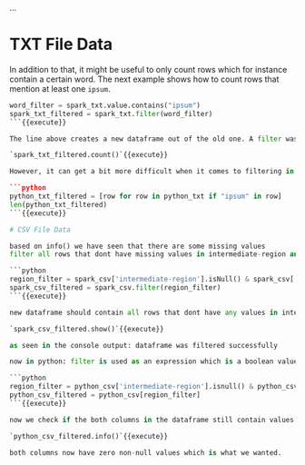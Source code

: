 ...

# TXT File Data

In addition to that, it might be useful to only count rows which for instance contain a certain word. The next example shows how to count rows that mention at least one `ipsum`.

```python
word_filter = spark_txt.value.contains("ipsum")
spark_txt_filtered = spark_txt.filter(word_filter)
```{{execute}}

The line above creates a new dataframe out of the old one. A filter was applied to only select certain rows that contain the word `ipsum`. Now, use the `count()` function on the new dataframe to see the results.

`spark_txt_filtered.count()`{{execute}}

However, it can get a bit more difficult when it comes to filtering in python, so we need another strategy here which is called list comprehension. This is a powerful method in python that is used to carry out expressions on items in a list. Let's say we want to filter our list by the word `ipsum` and then count the matching items just like above. This can be done like the following:

```python
python_txt_filtered = [row for row in python_txt if "ipsum" in row]
len(python_txt_filtered)
```{{execute}}

# CSV File Data

based on info() we have seen that there are some missing values
filter all rows that dont have missing values in intermediate-region and intermediate-region-code

```python
region_filter = spark_csv['intermediate-region'].isNull() & spark_csv['intermediate-region-code'].isNull()
spark_csv_filtered = spark_csv.filter(region_filter)
```{{execute}}

new dataframe should contain all rows that dont have any values in intermediate-region and intermediate-region-code

`spark_csv_filtered.show()`{{execute}}

as seen in the console output: dataframe was filtered successfully

now in python: filter is used as an expression which is a boolean value, filter is then set into the dataframe, each row in the dataframe will be checked whether it matches the filter or not.

```python
region_filter = python_csv['intermediate-region'].isnull() & python_csv['intermediate-region-code'].isnull()
python_csv_filtered = python_csv[region_filter]
```{{execute}}

now we check if the both columns in the dataframe still contain values.

`python_csv_filtered.info()`{{execute}}

both columns now have zero non-null values which is what we wanted.